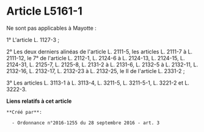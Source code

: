 # Article L5161-1

Ne sont pas applicables à Mayotte : 

1° L'article L. 1127-3 ; 

2° Les deux derniers alinéas de l'article L. 2111-5, les articles L. 2111-7 à L. 2111-12, le 7° de l'article L. 2112-1, L.
2124-6 à L. 2124-13, L. 2124-15, L. 2124-31, L. 2125-7, L. 2125-8, L. 2131-2 à L. 2131-6, L. 2132-5 à L. 2132-11, L. 2132-16,
L. 2132-17, L. 2132-23 à L. 2132-25, le II de l'article L. 2331-2 ; 

3° Les articles L. 3113-1 à L. 3113-4, L. 3211-5, L. 3211-5-1, L. 3221-2 et L. 3222-3.

**Liens relatifs à cet article**

	**Créé par**:

	  - Ordonnance n°2016-1255 du 28 septembre 2016 - art. 3

